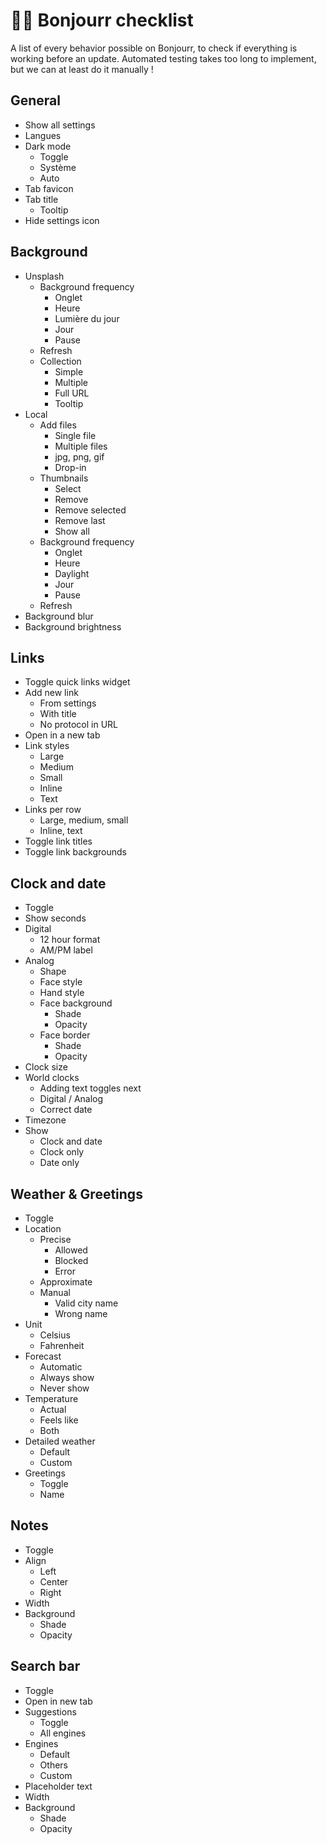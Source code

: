 # 🧑‍✈️ Bonjourr checklist

A list of every behavior possible on Bonjourr, to check if everything is working before an update. Automated testing takes too long to implement, but we can at least do it manually !

## General

-   Show all settings
-   Langues
-   Dark mode
    -   Toggle
    -   Système
    -   Auto
-   Tab favicon
-   Tab title
    -   Tooltip
-   Hide settings icon

## Background

-   Unsplash
    -   Background frequency
        -   Onglet
        -   Heure
        -   Lumière du jour
        -   Jour
        -   Pause
    -   Refresh
    -   Collection
        -   Simple
        -   Multiple
        -   Full URL
        -   Tooltip
-   Local
    -   Add files
        -   Single file
        -   Multiple files
        -   jpg, png, gif
        -   Drop-in
    -   Thumbnails
        -   Select
        -   Remove
        -   Remove selected
        -   Remove last
        -   Show all
    -   Background frequency
        -   Onglet
        -   Heure
        -   Daylight
        -   Jour
        -   Pause
    -   Refresh
-   Background blur
-   Background brightness

## Links

-   Toggle quick links widget
-   Add new link
    -   From settings
    -   With title
    -   No protocol in URL
-   Open in a new tab
-   Link styles
    -   Large
    -   Medium
    -   Small
    -   Inline
    -   Text
-   Links per row
    -   Large, medium, small
    -   Inline, text
-   Toggle link titles
-   Toggle link backgrounds

## Clock and date

-   Toggle
-   Show seconds
-   Digital
    -   12 hour format
    -   AM/PM label
-   Analog
    -   Shape
    -   Face style
    -   Hand style
    -   Face background
        -   Shade
        -   Opacity
    -   Face border
        -   Shade
        -   Opacity
-   Clock size
-   World clocks
    -   Adding text toggles next
    -   Digital / Analog
    -   Correct date
-   Timezone
-   Show
    -   Clock and date
    -   Clock only
    -   Date only

## Weather & Greetings

-   Toggle
-   Location
    -   Precise
        -   Allowed
        -   Blocked
        -   Error
    -   Approximate
    -   Manual
        -   Valid city name
        -   Wrong name
-   Unit
    -   Celsius
    -   Fahrenheit
-   Forecast
    -   Automatic
    -   Always show
    -   Never show
-   Temperature
    -   Actual
    -   Feels like
    -   Both
-   Detailed weather
    -   Default
    -   Custom
-   Greetings
    -   Toggle
    -   Name

## Notes

-   Toggle
-   Align
    -   Left
    -   Center
    -   Right
-   Width
-   Background
    -   Shade
    -   Opacity

## Search bar

-   Toggle
-   Open in new tab
-   Suggestions
    -   Toggle
    -   All engines
-   Engines
    -   Default
    -   Others
    -   Custom
-   Placeholder text
-   Width
-   Background
    -   Shade
    -   Opacity
